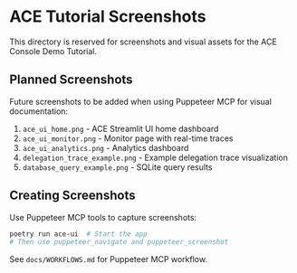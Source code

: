 # ACE Tutorial Screenshots

This directory is reserved for screenshots and visual assets for the ACE Console Demo Tutorial.

## Planned Screenshots

Future screenshots to be added when using Puppeteer MCP for visual documentation:

1. `ace_ui_home.png` - ACE Streamlit UI home dashboard
2. `ace_ui_monitor.png` - Monitor page with real-time traces
3. `ace_ui_analytics.png` - Analytics dashboard
4. `delegation_trace_example.png` - Example delegation trace visualization
5. `database_query_example.png` - SQLite query results

## Creating Screenshots

Use Puppeteer MCP tools to capture screenshots:

```bash
poetry run ace-ui  # Start the app
# Then use puppeteer_navigate and puppeteer_screenshot
```

See `docs/WORKFLOWS.md` for Puppeteer MCP workflow.

